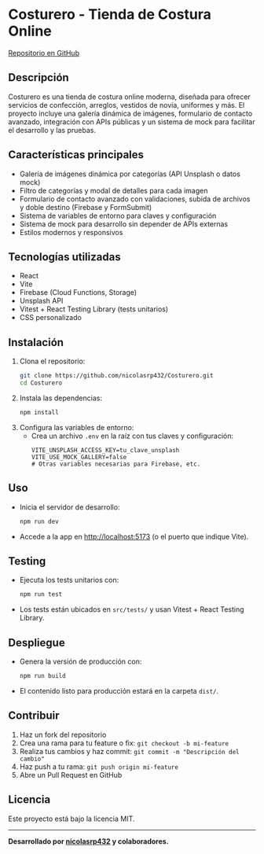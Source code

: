 # Costurero - Tienda de Costura Online

[Repositorio en GitHub](https://github.com/nicolasrp432/Costurero)

## Descripción
Costurero es una tienda de costura online moderna, diseñada para ofrecer servicios de confección, arreglos, vestidos de novia, uniformes y más. El proyecto incluye una galería dinámica de imágenes, formulario de contacto avanzado, integración con APIs públicas y un sistema de mock para facilitar el desarrollo y las pruebas.

## Características principales
- Galería de imágenes dinámica por categorías (API Unsplash o datos mock)
- Filtro de categorías y modal de detalles para cada imagen
- Formulario de contacto avanzado con validaciones, subida de archivos y doble destino (Firebase y FormSubmit)
- Sistema de variables de entorno para claves y configuración
- Sistema de mock para desarrollo sin depender de APIs externas
- Estilos modernos y responsivos

## Tecnologías utilizadas
- React
- Vite
- Firebase (Cloud Functions, Storage)
- Unsplash API
- Vitest + React Testing Library (tests unitarios)
- CSS personalizado

## Instalación
1. Clona el repositorio:
   ```bash
   git clone https://github.com/nicolasrp432/Costurero.git
   cd Costurero
   ```
2. Instala las dependencias:
   ```bash
   npm install
   ```
3. Configura las variables de entorno:
   - Crea un archivo `.env` en la raíz con tus claves y configuración:
     ```env
     VITE_UNSPLASH_ACCESS_KEY=tu_clave_unsplash
     VITE_USE_MOCK_GALLERY=false
     # Otras variables necesarias para Firebase, etc.
     ```

## Uso
- Inicia el servidor de desarrollo:
  ```bash
  npm run dev
  ```
- Accede a la app en [http://localhost:5173](http://localhost:5173) (o el puerto que indique Vite).

## Testing
- Ejecuta los tests unitarios con:
  ```bash
  npm run test
  ```
- Los tests están ubicados en `src/tests/` y usan Vitest + React Testing Library.

## Despliegue
- Genera la versión de producción con:
  ```bash
  npm run build
  ```
- El contenido listo para producción estará en la carpeta `dist/`.

## Contribuir
1. Haz un fork del repositorio
2. Crea una rama para tu feature o fix: `git checkout -b mi-feature`
3. Realiza tus cambios y haz commit: `git commit -m "Descripción del cambio"`
4. Haz push a tu rama: `git push origin mi-feature`
5. Abre un Pull Request en GitHub

## Licencia
Este proyecto está bajo la licencia MIT.

---

**Desarrollado por [nicolasrp432](https://github.com/nicolasrp432) y colaboradores.**
